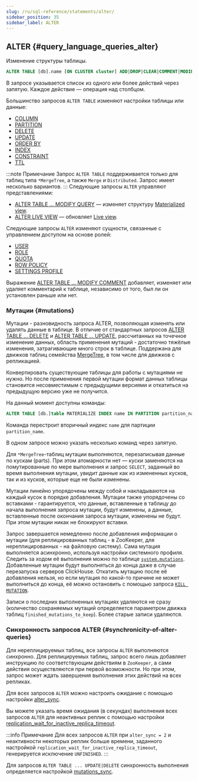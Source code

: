 ```yaml
---
slug: /ru/sql-reference/statements/alter/
sidebar_position: 35
sidebar_label: ALTER
---
```


## ALTER {#query_language_queries_alter}

Изменение структуры таблицы.

``` sql
ALTER TABLE [db].name [ON CLUSTER cluster] ADD|DROP|CLEAR|COMMENT|MODIFY COLUMN ...
```

В запросе указывается список из одного или более действий через запятую.
Каждое действие — операция над столбцом.

Большинство запросов `ALTER TABLE` изменяют настройки таблицы или данные:

-   [COLUMN](../../../sql-reference/statements/alter/column.md)
-   [PARTITION](../../../sql-reference/statements/alter/partition.md)
-   [DELETE](../../../sql-reference/statements/alter/delete.md)
-   [UPDATE](../../../sql-reference/statements/alter/update.md)
-   [ORDER BY](../../../sql-reference/statements/alter/order-by.md)
-   [INDEX](../../../sql-reference/statements/alter/index/index.md)
-   [CONSTRAINT](../../../sql-reference/statements/alter/constraint.md)
-   [TTL](../../../sql-reference/statements/alter/ttl.md)

:::note Примечание
Запрос `ALTER TABLE` поддерживается только для таблиц типа `*MergeTree`, а также `Merge` и `Distributed`. Запрос имеет несколько вариантов.
:::
Следующие запросы `ALTER` управляют представлениями:

-   [ALTER TABLE ... MODIFY QUERY](../../../sql-reference/statements/alter/view.md) — изменяет структуру [Materialized view](/sql-reference/statements/create/view#materialized-view).
-   [ALTER LIVE VIEW](../../../sql-reference/statements/alter/view.md#alter-live-view) — обновляет [Live view](../create/view.md#live-view).

Следующие запросы `ALTER` изменяют сущности, связанные с управлением доступом на основе ролей:

-   [USER](../../../sql-reference/statements/alter/user.md)
-   [ROLE](../../../sql-reference/statements/alter/role.md)
-   [QUOTA](../../../sql-reference/statements/alter/quota.md)
-   [ROW POLICY](../../../sql-reference/statements/alter/row-policy.md)
-   [SETTINGS PROFILE](../../../sql-reference/statements/alter/settings-profile.md)

Выражение [ALTER TABLE ... MODIFY COMMENT](../../../sql-reference/statements/alter/comment.md) добавляет, изменяет или удаляет комментарий к таблице, независимо от того, был ли он установлен раньше или нет.

### Мутации {#mutations}

Мутации - разновидность запроса ALTER, позволяющая изменять или удалять данные в таблице. В отличие от стандартных запросов [ALTER TABLE ... DELETE](../../../sql-reference/statements/alter/delete.md) и [ALTER TABLE ... UPDATE](../../../sql-reference/statements/alter/update.md), рассчитанных на точечное изменение данных, область применения мутаций - достаточно тяжёлые изменения, затрагивающие много строк в таблице. Поддержана для движков таблиц семейства [MergeTree](../../../engines/table-engines/mergetree-family/mergetree.md), в том числе для движков с репликацией.

Конвертировать существующие таблицы для работы с мутациями не нужно. Но после применения первой мутации формат данных таблицы становится несовместимым с предыдущими версиями и откатиться на предыдущую версию уже не получится.

На данный момент доступны команды:

``` sql
ALTER TABLE [db.]table MATERIALIZE INDEX name IN PARTITION partition_name
```

Команда перестроит вторичный индекс `name` для партиции `partition_name`.

В одном запросе можно указать несколько команд через запятую.

Для `*MergeTree`-таблиц мутации выполняются, перезаписывая данные по кускам (parts). При этом атомарности нет — куски заменяются на помутированные по мере выполнения и запрос `SELECT`, заданный во время выполнения мутации, увидит данные как из измененных кусков, так и из кусков, которые еще не были изменены.

Мутации линейно упорядочены между собой и накладываются на каждый кусок в порядке добавления. Мутации также упорядочены со вставками - гарантируется, что данные, вставленные в таблицу до начала выполнения запроса мутации, будут изменены, а данные, вставленные после окончания запроса мутации, изменены не будут. При этом мутации никак не блокируют вставки.

Запрос завершается немедленно после добавления информации о мутации (для реплицированных таблиц - в ZooKeeper, для нереплицированных - на файловую систему). Сама мутация выполняется асинхронно, используя настройки системного профиля. Следить за ходом её выполнения можно по таблице [`system.mutations`](../../../operations/system-tables/mutations.md#system_tables-mutations). Добавленные мутации будут выполняться до конца даже в случае перезапуска серверов ClickHouse. Откатить мутацию после её добавления нельзя, но если мутация по какой-то причине не может выполниться до конца, её можно остановить с помощью запроса [`KILL MUTATION`](../../../sql-reference/statements/kill.md#kill-mutation).

Записи о последних выполненных мутациях удаляются не сразу (количество сохраняемых мутаций определяется параметром движка таблиц `finished_mutations_to_keep`). Более старые записи удаляются.

### Синхронность запросов ALTER {#synchronicity-of-alter-queries}

Для нереплицируемых таблиц, все запросы `ALTER` выполняются синхронно. Для реплицируемых таблиц, запрос всего лишь добавляет инструкцию по соответствующим действиям в `ZooKeeper`, а сами действия осуществляются при первой возможности. Но при этом, запрос может ждать завершения выполнения этих действий на всех репликах.

Для всех запросов `ALTER` можно настроить ожидание с помощью настройки [alter_sync](/operations/settings/settings#alter_sync).

Вы можете указать время ожидания (в секундах) выполнения всех запросов `ALTER` для неактивных реплик с помощью настройки [replication_wait_for_inactive_replica_timeout](/operations/settings/settings#replication_wait_for_inactive_replica_timeout).

:::info Примечание
Для всех запросов `ALTER` при `alter_sync = 2` и неактивности некоторых реплик больше времени, заданного настройкой `replication_wait_for_inactive_replica_timeout`, генерируется исключение `UNFINISHED`.
:::

Для запросов `ALTER TABLE ... UPDATE|DELETE` синхронность выполнения определяется настройкой [mutations_sync](../../../operations/settings/settings.md#mutations_sync).

